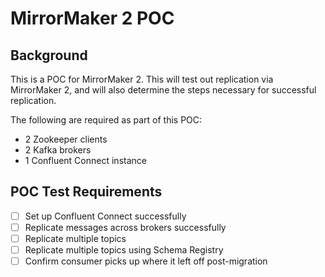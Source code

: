 # MirrorMaker 2 POC

## Background

This is a POC for MirrorMaker 2. This will test out replication via MirrorMaker 2, and
will also determine the steps necessary for successful replication.

The following are required as part of this POC:

- 2 Zookeeper clients
- 2 Kafka brokers
- 1 Confluent Connect instance

## POC Test Requirements

- [ ] Set up Confluent Connect successfully
- [ ] Replicate messages across brokers successfully
- [ ] Replicate multiple topics
- [ ] Replicate multiple topics using Schema Registry
- [ ] Confirm consumer picks up where it left off post-migration
